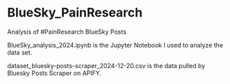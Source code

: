 # BlueSky_PainResearch
Analysis of #PainResearch BlueSky Posts

BlueSky_analysis_2024.ipynb is the Jupyter Notebook I used to analyze the data set. 

dataset_bluesky-posts-scraper_2024-12-20.csv is the data pulled by Bluesky Posts Scraper on APIFY.
